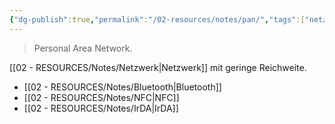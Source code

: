 ```yaml
---
{"dg-publish":true,"permalink":"/02-resources/notes/pan/","tags":["netzwerk/wireless"],"noteIcon":"","updated":"2025-09-05T10:12:31.088+02:00"}
---
```


> Personal Area Network.

[[02 - RESOURCES/Notes/Netzwerk\|Netzwerk]] mit geringe Reichweite.
- [[02 - RESOURCES/Notes/Bluetooth\|Bluetooth]]
- [[02 - RESOURCES/Notes/NFC\|NFC]]
- [[02 - RESOURCES/Notes/IrDA\|IrDA]]